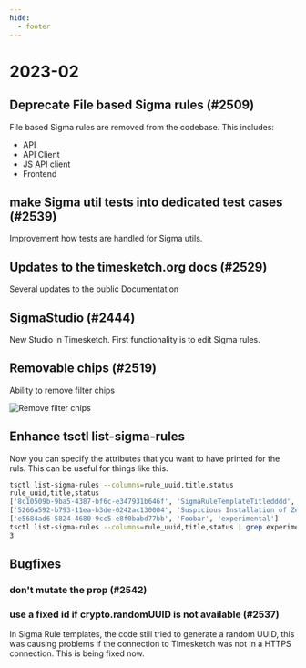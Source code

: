 ```yaml
---
hide:
  - footer
---
```

# 2023-02


## Deprecate File based Sigma rules (#2509)

File based Sigma rules are removed from the codebase. This includes:

* API
* API Client
* JS API client
* Frontend

## make Sigma util tests into dedicated test cases (#2539)

Improvement how tests are handled for Sigma utils.

## Updates to the timesketch.org docs (#2529)

Several updates to the public Documentation

## SigmaStudio (#2444)

New Studio in Timesketch. First functionality is to edit Sigma rules.

## Removable chips (#2519)

Ability to remove filter chips

![Remove filter chips](../assets/images/removable_chips_filter.png)

## Enhance tsctl list-sigma-rules

Now you can specify the attributes that you want to have printed for the ruls. This can be useful for things like this.

```bash
tsctl list-sigma-rules --columns=rule_uuid,title,status
rule_uuid,title,status
['8c10509b-9ba5-4387-bf6c-e347931b646f', 'SigmaRuleTemplateTitledddd', 'experimental']
['5266a592-b793-11ea-b3de-0242ac130004', 'Suspicious Installation of Zenmap', 'experimental']
['e5684ad6-5824-4680-9cc5-e8f0babd77bb', 'Foobar', 'experimental']
tsctl list-sigma-rules --columns=rule_uuid,title,status | grep experimental | wc -l
3
```

## Bugfixes

### don't mutate the prop (#2542)

### use a fixed id if crypto.randomUUID is not available (#2537)

In Sigma Rule templates, the code still tried to generate a random UUID, this was causing problems if the connection to TImesketch was not in a HTTPS connection. This is being fixed now.